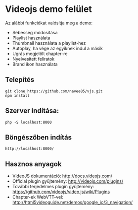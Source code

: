 # Videojs demo felület

Az alábbi funkciókat valósítja meg a demo:

* Sebesség módosítása
* Playlist használata
* Thumbnail használata a playlist-hez
* Autoplay, ha vége az egyiknek indul a másik
* Ugrás megjelölt chapter-re
* Nyelvesített feliratok
* Brand ikon használata

## Telepítés

```
git clone https://github.com/navee85/vjs.git
npm install
```

## Szerver indítása:

```
php -S localhost:8000
```

## Böngészőben indítás

```
http://localhost:8000/
```

## Hasznos anyagok

* VideoJS dokumentáció: http://docs.videojs.com/
* Official plugin gyűjtemény: http://videojs.com/plugins/
* További terjedelmes plugin gyűjtemény: https://github.com/videojs/video.js/wiki/Plugins
* Chapter-ek WebVTT-vel: http://html5videoguide.net/demos/google_io/3_navigation/
